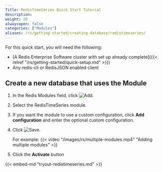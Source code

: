 ```yaml
---
Title: RedisTimeSeries Quick Start Tutorial
description:
weight: 20
alwaysopen: false
categories: ["Modules"]
aliases: /rs/getting-started/creating-database/redistimeseries/
---
```

For this quick start, you will need the following:

- [A Redis Enterprise Software cluster with set up already
    complete]({{< relref "/rs/getting-started/quick-setup.md" >}})
- Any redis-cli or RedisJSON enabled client

## Create a new database that uses the Module

1. In the Redis Modules field, click ![Add](/images/rs/icon_add.png#no-click "Add").
1. Select the RedisTimeSeries module.
1. If you want the module to use a custom configuration,
click **Add configuration** and enter the optional custom configuration.
1. Click ![Save](/images/rs/icon_save.png#no-click "Save").

    For example:
    {{< video "/images/rs/multiple-modules.mp4" "Adding multiple modules" >}}

1. Click the **Activate** button

{{< embed-md "tryout-redistimeseries.md" >}}
